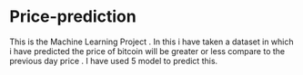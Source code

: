# Price-prediction
This is the Machine Learning Project . In this i have taken a dataset in which i have predicted the price of bitcoin will be greater or less compare to the previous day price . I have used 5 model to predict this.
